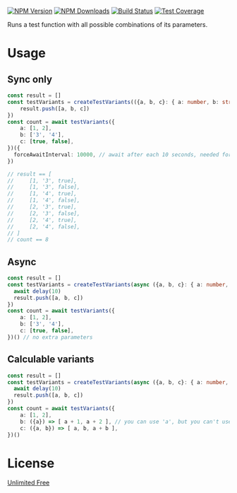 [![NPM Version][npm-image]][npm-url]
[![NPM Downloads][downloads-image]][downloads-url]
[![Build Status][github-image]][github-url]
[![Test Coverage][coveralls-image]][coveralls-url]

Runs a test function with all possible combinations of its parameters.

# Usage

## Sync only
```ts
const result = []
const testVariants = createTestVariants(({a, b, c}: { a: number, b: string, c: boolean }) => {
    result.push([a, b, c])
})
const count = await testVariants({
    a: [1, 2],
    b: ['3', '4'],
    c: [true, false],
})({
  forceAwaitInterval: 10000, // await after each 10 seconds, needed for karma tests
})

// result == [
//     [1, '3', true],
//     [1, '3', false],
//     [1, '4', true],
//     [1, '4', false],
//     [2, '3', true],
//     [2, '3', false],
//     [2, '4', true],
//     [2, '4', false],
// ]
// count == 8
```

## Async
```ts
const result = []
const testVariants = createTestVariants(async ({a, b, c}: { a: number, b: string, c: boolean }) => {
  await delay(10)
  result.push([a, b, c])
})
const count = await testVariants({
    a: [1, 2],
    b: ['3', '4'],
    c: [true, false],
})() // no extra parameters
```

## Calculable variants
```ts
const result = []
const testVariants = createTestVariants(async ({a, b, c}: { a: number, b: number, c: number }) => {
  await delay(10)
  result.push([a, b, c])
})
const count = await testVariants({
    a: [1, 2],
    b: ({a}) => [ a + 1, a + 2 ], // you can use 'a', but you can't use 'c' because it will initialize after 'b' 
    c: ({a, b}) => [ a, b, a + b ],
})()
```

# License

[Unlimited Free](LICENSE)

[npm-image]: https://img.shields.io/npm/v/@flemist/test-variants.svg
[npm-url]: https://npmjs.org/package/@flemist/test-variants
[downloads-image]: https://img.shields.io/npm/dm/@flemist/test-variants.svg
[downloads-url]: https://npmjs.org/package/@flemist/test-variants
[github-image]: https://github.com/NikolayMakhonin/test-variants/actions/workflows/test.yml/badge.svg
[github-url]: https://github.com/NikolayMakhonin/test-variants/actions
[coveralls-image]: https://coveralls.io/repos/github/NikolayMakhonin/test-variants/badge.svg
[coveralls-url]: https://coveralls.io/github/NikolayMakhonin/test-variants
